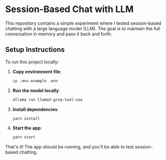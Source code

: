 # Session-Based Chat with LLM

This repository contains a simple experiment where I tested session-based chatting with a large language model (LLM). The goal is to maintain the full conversation in memory and pass it back and forth.

## Setup Instructions

To run this project locally:

1. **Copy environment file**:
   ```bash
   cp .env.example .env
   ```

2. **Run the model locally**:
   ```bash
   ollama run llama3-groq-tool-use
   ```

3. **Install dependencies**:
   ```bash
   yarn install
   ```

4. **Start the app**:
   ```bash
   yarn start
   ```

That's it! The app should be running, and you'll be able to test session-based chatting.

